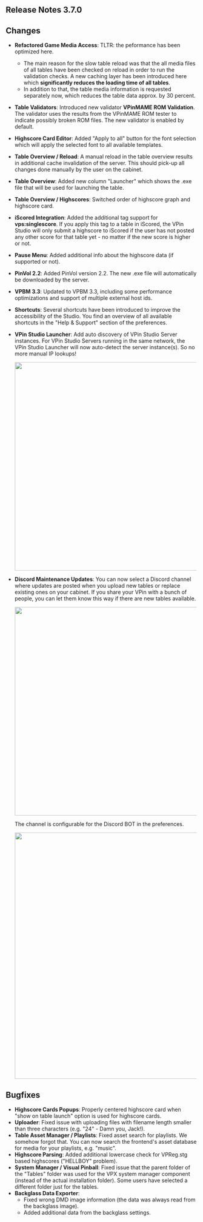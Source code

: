 ## Release Notes 3.7.0

## Changes

- **Refactored Game Media Access**: TLTR: the peformance has been optimized here.
  - The main reason for the slow table reload was that the all media files of all tables have been checked on reload in order to run the validation checks. A new caching layer has been introduced here which **significantly reduces the loading time of all tables**.
  - In addition to that, the table media information is requested separately now, which reduces the table data approx. by 30 percent. 
- **Table Validators**: Introduced new validator **VPinMAME ROM Validation**. The validator uses the results from the VPinMAME ROM tester to indicate possibly broken ROM files. The new validator is enabled by default.
- **Highscore Card Editor**: Added "Apply to all" button for the font selection which will apply the selected font to all available templates.
- **Table Overview / Reload**: A manual reload in the table overview results in additional cache invalidation of the server. This should pick-up all changes done manually by the user on the cabinet.
- **Table Overview**: Added new column "Launcher" which shows the .exe file that will be used for launching the table.
- **Table Overview / Highscores**: Switched order of highscore graph and highscore card.
- **iScored Integration**: Added the additional tag support for **vps:singlescore**. If you apply this tag to a table in iScored, the VPin Studio will only submit a highscore to iScored if the user has not posted any other score for that table yet - no matter if the new score is higher or not.
- **Pause Menu**: Added additional info about the highscore data (if supported or not).
- **PinVol 2.2**: Added PinVol version 2.2. The new .exe file will automatically be downloaded by the server.
- **VPBM 3.3**: Updated to VPBM 3.3, including some performance optimizations and support of multiple external host ids.
- **Shortcuts**: Several shortcuts have been introduced to improve the accessibility of the Studio. You find an overview of all available shortcuts in the "Help & Support" section of the preferences. 
- **VPin Studio Launcher**: Add auto discovery of VPin Studio Server instances. For VPin Studio Servers running in the same network, the VPin Studio Launcher will now auto-detect the server instance(s). So no more manual IP lookups!

  <img src="https://raw.githubusercontent.com/syd711/vpin-studio/main/documentation/misc/network-discovery.png" width="550" />

- **Discord Maintenance Updates**: You can now select a Discord channel where updates are posted when you upload new tables or replace existing ones on your cabinet. If you share your VPin with a bunch of people, you can let them know this way if there are new tables available.  

  <img src="https://raw.githubusercontent.com/syd711/vpin-studio/main/documentation/discord/table-updates-channel.png" width="550" />

  The channel is configurable for the Discord BOT in the preferences.

  <img src="https://raw.githubusercontent.com/syd711/vpin-studio/main/documentation/discord/table-updates.png" width="650" />

## Bugfixes
  
- **Highscore Cards Popups**: Properly centered highscore card when "show on table launch" option is used for highscore cards.
- **Uploader**: Fixed issue with uploading files with filename length smaller than three characters (e.g. "24" - Damn you, Jack!).
- **Table Asset Manager / Playlists**: Fixed asset search for playlists. We somehow forgot that. You can now search the frontend's asset database for media for your playlists, e.g. "music".
- **Highscore Parsing**: Added additional lowercase check for VPReg.stg based highscores ("HELLBOY" problem).
- **System Manager / Visual Pinball**: Fixed issue that the parent folder of the "Tables" folder was used for the VPX system manager component (instead of the actual installation folder). Some users have selected a different folder just for the tables.
- **Backglass Data Exporter**:
  - Fixed wrong DMD image information (the data was always read from the backglass image).
  - Added additional data from the backglass settings.